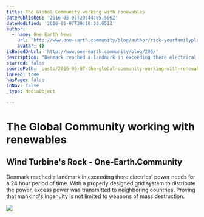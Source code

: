 ```yaml
---
title: The Global Community working with renewables
datePublished: '2016-05-07T20:44:05.596Z'
dateModified: '2016-05-07T20:18:33.051Z'
author:
  - name: One Earth News
    url: 'http://www.one-earth.community/blog/author/rick-yourfamilyplacescomcast-net/'
    avatar: {}
isBasedOnUrl: 'http://www.one-earth.community/blog/206/'
description: "Denmark reached a landmark in exceeding there electrical power needs for a 24 hour period of time. With a properly designed grid system to distribute the power, excess power was transmitted to neighboring countries. Proving that mankind's ingenuity is not limited to weapons of mass destruction."
starred: false
sourcePath: _posts/2016-05-07-the-global-community-working-with-renewables.md
inFeed: true
hasPage: false
inNav: false
_type: MediaObject

---
```

# The Global Community working with renewables

<article style=""><h1>Wind Turbine's Rock - One-Earth.Community</h1><p>Denmark reached a landmark in exceeding there electrical power needs for a 24 hour period of time. With a properly designed grid system to distribute the power, excess power was transmitted to neighboring countries. Proving that mankind's ingenuity is not limited to weapons of mass destruction.</p><img src="http://www.one-earth.community/wp-content/uploads/2015/07/denmark-wind-power.jpg" /></article>
